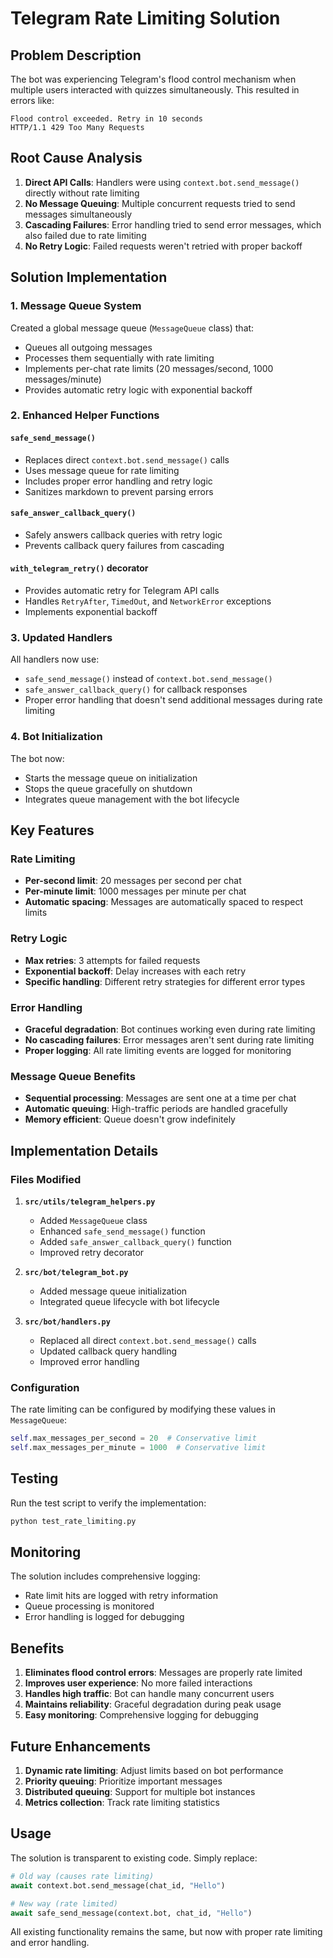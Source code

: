 # Telegram Rate Limiting Solution

## Problem Description

The bot was experiencing Telegram's flood control mechanism when multiple users interacted with quizzes simultaneously. This resulted in errors like:

```
Flood control exceeded. Retry in 10 seconds
HTTP/1.1 429 Too Many Requests
```

## Root Cause Analysis

1. **Direct API Calls**: Handlers were using `context.bot.send_message()` directly without rate limiting
2. **No Message Queuing**: Multiple concurrent requests tried to send messages simultaneously
3. **Cascading Failures**: Error handling tried to send error messages, which also failed due to rate limiting
4. **No Retry Logic**: Failed requests weren't retried with proper backoff

## Solution Implementation

### 1. Message Queue System

Created a global message queue (`MessageQueue` class) that:

- Queues all outgoing messages
- Processes them sequentially with rate limiting
- Implements per-chat rate limits (20 messages/second, 1000 messages/minute)
- Provides automatic retry logic with exponential backoff

### 2. Enhanced Helper Functions

#### `safe_send_message()`

- Replaces direct `context.bot.send_message()` calls
- Uses message queue for rate limiting
- Includes proper error handling and retry logic
- Sanitizes markdown to prevent parsing errors

#### `safe_answer_callback_query()`

- Safely answers callback queries with retry logic
- Prevents callback query failures from cascading

#### `with_telegram_retry()` decorator

- Provides automatic retry for Telegram API calls
- Handles `RetryAfter`, `TimedOut`, and `NetworkError` exceptions
- Implements exponential backoff

### 3. Updated Handlers

All handlers now use:

- `safe_send_message()` instead of `context.bot.send_message()`
- `safe_answer_callback_query()` for callback responses
- Proper error handling that doesn't send additional messages during rate limiting

### 4. Bot Initialization

The bot now:

- Starts the message queue on initialization
- Stops the queue gracefully on shutdown
- Integrates queue management with the bot lifecycle

## Key Features

### Rate Limiting

- **Per-second limit**: 20 messages per second per chat
- **Per-minute limit**: 1000 messages per minute per chat
- **Automatic spacing**: Messages are automatically spaced to respect limits

### Retry Logic

- **Max retries**: 3 attempts for failed requests
- **Exponential backoff**: Delay increases with each retry
- **Specific handling**: Different retry strategies for different error types

### Error Handling

- **Graceful degradation**: Bot continues working even during rate limiting
- **No cascading failures**: Error messages aren't sent during rate limiting
- **Proper logging**: All rate limiting events are logged for monitoring

### Message Queue Benefits

- **Sequential processing**: Messages are sent one at a time per chat
- **Automatic queuing**: High-traffic periods are handled gracefully
- **Memory efficient**: Queue doesn't grow indefinitely

## Implementation Details

### Files Modified

1. **`src/utils/telegram_helpers.py`**

   - Added `MessageQueue` class
   - Enhanced `safe_send_message()` function
   - Added `safe_answer_callback_query()` function
   - Improved retry decorator

2. **`src/bot/telegram_bot.py`**

   - Added message queue initialization
   - Integrated queue lifecycle with bot lifecycle

3. **`src/bot/handlers.py`**
   - Replaced all direct `context.bot.send_message()` calls
   - Updated callback query handling
   - Improved error handling

### Configuration

The rate limiting can be configured by modifying these values in `MessageQueue`:

```python
self.max_messages_per_second = 20  # Conservative limit
self.max_messages_per_minute = 1000  # Conservative limit
```

## Testing

Run the test script to verify the implementation:

```bash
python test_rate_limiting.py
```

## Monitoring

The solution includes comprehensive logging:

- Rate limit hits are logged with retry information
- Queue processing is monitored
- Error handling is logged for debugging

## Benefits

1. **Eliminates flood control errors**: Messages are properly rate limited
2. **Improves user experience**: No more failed interactions
3. **Handles high traffic**: Bot can handle many concurrent users
4. **Maintains reliability**: Graceful degradation during peak usage
5. **Easy monitoring**: Comprehensive logging for debugging

## Future Enhancements

1. **Dynamic rate limiting**: Adjust limits based on bot performance
2. **Priority queuing**: Prioritize important messages
3. **Distributed queuing**: Support for multiple bot instances
4. **Metrics collection**: Track rate limiting statistics

## Usage

The solution is transparent to existing code. Simply replace:

```python
# Old way (causes rate limiting)
await context.bot.send_message(chat_id, "Hello")

# New way (rate limited)
await safe_send_message(context.bot, chat_id, "Hello")
```

All existing functionality remains the same, but now with proper rate limiting and error handling.
